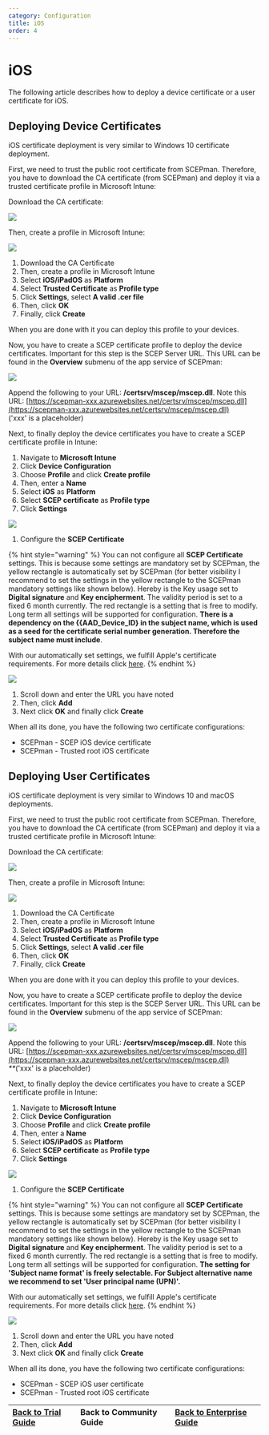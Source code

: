 ```yaml
---
category: Configuration
title: iOS
order: 4
---
```


# iOS

The following article describes how to deploy a device certificate or a user certificate for iOS.

## Deploying Device Certificates

iOS certificate deployment is very similar to Windows 10 certificate deployment.

First, we need to trust the public root certificate from SCEPman. Therefore, you have to download the CA certificate \(from SCEPman\) and deploy it via a trusted certificate profile in Microsoft Intune:

Download the CA certificate:

![](../../.gitbook/assets/scepman24%20%281%29%20%287%29%20%288%29%20%288%29%20%288%29%20%284%29%20%286%29.png)

Then, create a profile in Microsoft Intune:

![](../../.gitbook/assets/scepman_ios1%20%282%29%20%282%29%20%282%29%20%282%29%20%282%29%20%282%29.png)

1. Download the CA Certificate
2. Then, create a profile in Microsoft Intune
3. Select **iOS/iPadOS** as **Platform**
4. Select **Trusted Certificate** as **Profile type**
5. Click **Settings**, select **A valid .cer file**
6. Then, click **OK**
7. Finally, click **Create**

When you are done with it you can deploy this profile to your devices.

Now, you have to create a SCEP certificate profile to deploy the device certificates. Important for this step is the SCEP Server URL. This URL can be found in the **Overview** submenu of the app service of SCEPman:

![](../../.gitbook/assets/scepman27%20%282%29%20%281%29%20%288%29.png)

Append the following to your URL: **/certsrv/mscep/mscep.dll**. Note this URL: [https://scepman-xxx.azurewebsites.net/certsrv/mscep/mscep.dll](https://scepman-xxx.azurewebsites.net/certsrv/mscep/mscep.dll)  
\('xxx' is a placeholder\)

Next, to finally deploy the device certificates you have to create a SCEP certificate profile in Intune:

1. Navigate to **Microsoft Intune**
2. Click **Device Configuration**
3. Choose **Profile** and click **Create profile**
4. Then, enter a **Name**
5. Select **iOS** as **Platform**
6. Select **SCEP certificate** as **Profile type**
7. Click **Settings**

![](../../.gitbook/assets/scepman_ios1_1.png)

1. Configure the **SCEP Certificate**

{% hint style="warning" %}
You can not configure all **SCEP Certificate** settings. This is because some settings are mandatory set by SCEPman, the yellow rectangle is automatically set by SCEPman \(for better visibility I recommend to set the settings in the yellow rectangle to the SCEPman mandatory settings like shown below\). Hereby is the Key usage set to **Digital signature** and **Key encipherment**. The validity period is set to a fixed 6 month currently. The red rectangle is a setting that is free to modify. Long term all settings will be supported for configuration. **There is a dependency on the {{AAD\_Device\_ID} in the subject name, which is used as a seed for the certificate serial number generation. Therefore the subject name must include**.

With our automatically set settings, we fulfill Apple's certificate requirements. For more details click [here](https://support.apple.com/en-us/HT210176).
{% endhint %}

![](../../.gitbook/assets/scepman_ios2%20%281%29%20%281%29.png)

1. Scroll down and enter the URL you have noted
2. Then, click **Add**
3. Next click **OK** and finally click **Create**

When all its done, you have the following two certificate configurations:

* SCEPman - SCEP iOS device certificate
* SCEPman - Trusted root iOS certificate

## Deploying User Certificates

iOS certificate deployment is very similar to Windows 10 and macOS deployments.

First, we need to trust the public root certificate from SCEPman. Therefore, you have to download the CA certificate \(from SCEPman\) and deploy it via a trusted certificate profile in Microsoft Intune:

Download the CA certificate:

![](../../.gitbook/assets/scepman24%20%281%29%20%287%29%20%288%29%20%288%29%20%288%29%20%284%29%20%283%29.png)

Then, create a profile in Microsoft Intune:

![](../../.gitbook/assets/scepman_ios1%20%282%29%20%282%29%20%282%29%20%282%29%20%282%29.png)

1. Download the CA Certificate
2. Then, create a profile in Microsoft Intune
3. Select **iOS/iPadOS** as **Platform**
4. Select **Trusted Certificate** as **Profile type**
5. Click **Settings**, select **A valid .cer file**
6. Then, click **OK**
7. Finally, click **Create**

When you are done with it you can deploy this profile to your devices.

Now, you have to create a SCEP certificate profile to deploy the device certificates. Important for this step is the SCEP Server URL. This URL can be found in the **Overview** submenu of the app service of SCEPman:

![](../../.gitbook/assets/scepman27%20%282%29%20%281%29%20%285%29.png)

Append the following to your URL: **/certsrv/mscep/mscep.dll**. Note this URL: [https://scepman-xxx.azurewebsites.net/certsrv/mscep/mscep.dll](https://scepman-xxx.azurewebsites.net/certsrv/mscep/mscep.dll)  
_\*\*_\('xxx' is a placeholder\)

Next, to finally deploy the device certificates you have to create a SCEP certificate profile in Intune:

1. Navigate to **Microsoft Intune**
2. Click **Device Configuration**
3. Choose **Profile** and click **Create profile**
4. Then, enter a **Name**
5. Select **iOS/iPadOS** as **Platform**
6. Select **SCEP certificate** as **Profile type**
7. Click **Settings**

![](../../.gitbook/assets/scepman_user_ios_1%20%281%29%20%281%29%20%281%29%20%281%29%20%281%29%20%281%29.png)

1. Configure the **SCEP Certificate**

{% hint style="warning" %}
You can not configure all **SCEP Certificate** settings. This is because some settings are mandatory set by SCEPman, the yellow rectangle is automatically set by SCEPman \(for better visibility I recommend to set the settings in the yellow rectangle to the SCEPman mandatory settings like shown below\). Hereby is the Key usage set to **Digital signature** and **Key encipherment**. The validity period is set to a fixed 6 month currently. The red rectangle is a setting that is free to modify. Long term all settings will be supported for configuration. **The setting for 'Subject name format' is freely selectable. For Subject alternative name we recommend to set 'User principal name \(UPN\)'.**

With our automatically set settings, we fulfill Apple's certificate requirements. For more details click [here](https://support.apple.com/en-us/HT210176).
{% endhint %}

![](../../.gitbook/assets/scepman_user_ios_2%20%281%29%20%281%29.png)

1. Scroll down and enter the URL you have noted
2. Then, click **Add**
3. Next click **OK** and finally click **Create**

When all its done, you have the following two certificate configurations:

* SCEPman - SCEP iOS user certificate
* SCEPman - Trusted root iOS certificate

| ​[Back to Trial Guide​](../../getting-started/trial-guide.md#step-4-configure-intune-deployment-profiles) | Back to Community Guide | ​[Back to Enterprise Guide​](../../getting-started/enterprise-guide.md#step-10-configure-intune-deployment-profiles) |
| :--- | :--- | :--- |


